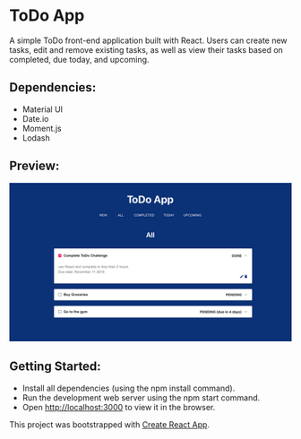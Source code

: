 # ToDo App

A simple ToDo front-end application built with React. Users can create new tasks, edit and remove existing tasks, as well as view their tasks based on completed, due today, and upcoming.

## Dependencies:
 - Material UI
 - Date.io
 - Moment.js
 - Lodash
 
## Preview:
![screenshot](https://github.com/cindyhalim/todo-app/blob/master/assets/updated_screenshot.png?raw=true)

## Getting Started:
- Install all dependencies (using the npm install command).
- Run the development web server using the npm start command.
- Open [http://localhost:3000](http://localhost:3000) to view it in the browser.

This project was bootstrapped with [Create React App](https://github.com/facebook/create-react-app).


